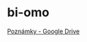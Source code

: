 # bi-omo
[Poznámky - Google Drive](https://docs.google.com/document/d/1iKMjSmVgqZQYTMtpsYyyYUNaQRmhw5U8dfckU-VEnG0/edit?usp=sharing)